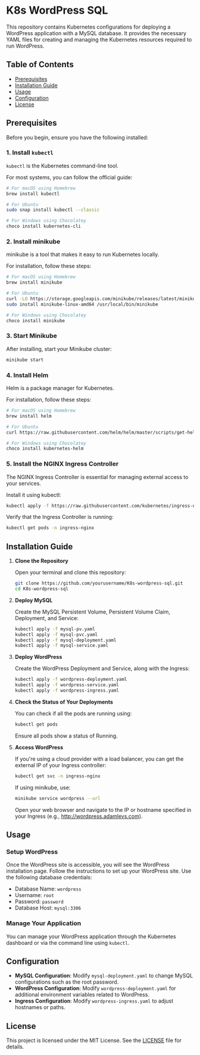 # K8s WordPress SQL

This repository contains Kubernetes configurations for deploying a WordPress application with a MySQL database. It provides the necessary YAML files for creating and managing the Kubernetes resources required to run WordPress.

## Table of Contents

- [Prerequisites](#prerequisites)
- [Installation Guide](#installation-guide)
- [Usage](#usage)
- [Configuration](#configuration)
- [License](#license)

## Prerequisites

Before you begin, ensure you have the following installed:

### 1. Install `kubectl`

`kubectl` is the Kubernetes command-line tool.

For most systems, you can follow the official guide:

```bash
# For macOS using Homebrew
brew install kubectl

# For Ubuntu
sudo snap install kubectl --classic

# For Windows using Chocolatey
choco install kubernetes-cli
```

### 2. Install minikube

minikube is a tool that makes it easy to run Kubernetes locally.

For installation, follow these steps:

```bash
# For macOS using Homebrew
brew install minikube

# For Ubuntu
curl -LO https://storage.googleapis.com/minikube/releases/latest/minikube-linux-amd64
sudo install minikube-linux-amd64 /usr/local/bin/minikube

# For Windows using Chocolatey
choco install minikube
```

### 3. Start Minikube

After installing, start your Minikube cluster:

```bash
minikube start
```

### 4. Install Helm

Helm is a package manager for Kubernetes.

For installation, follow these steps:

```bash
# For macOS using Homebrew
brew install helm

# For Ubuntu
curl https://raw.githubusercontent.com/helm/helm/master/scripts/get-helm-3 | bash

# For Windows using Chocolatey
choco install kubernetes-helm
```

### 5. Install the NGINX Ingress Controller

The NGINX Ingress Controller is essential for managing external access to your services.

Install it using kubectl:

```bash
kubectl apply -f https://raw.githubusercontent.com/kubernetes/ingress-nginx/main/deploy/static/provider/cloud/deploy.yaml
```

Verify that the Ingress Controller is running:

```bash
kubectl get pods -n ingress-nginx
```

## Installation Guide

1. **Clone the Repository**

   Open your terminal and clone this repository:

   ```bash
   git clone https://github.com/yourusername/K8s-wordpress-sql.git
   cd K8s-wordpress-sql
   ```

2. **Deploy MySQL**

   Create the MySQL Persistent Volume, Persistent Volume Claim, Deployment, and Service:

   ```bash
   kubectl apply -f mysql-pv.yaml
   kubectl apply -f mysql-pvc.yaml
   kubectl apply -f mysql-deployment.yaml
   kubectl apply -f mysql-service.yaml
   ```

3. **Deploy WordPress**

   Create the WordPress Deployment and Service, along with the Ingress:

   ```bash
   kubectl apply -f wordpress-deployment.yaml
   kubectl apply -f wordpress-service.yaml
   kubectl apply -f wordpress-ingress.yaml
   ```

4. **Check the Status of Your Deployments**

   You can check if all the pods are running using:

   ```bash
   kubectl get pods
   ```

   Ensure all pods show a status of Running.

5. **Access WordPress**

   If you're using a cloud provider with a load balancer, you can get the external IP of your Ingress controller:

   ```bash
   kubectl get svc -n ingress-nginx
   ```

   If using minikube, use:

   ```bash
   minikube service wordpress --url
   ```

   Open your web browser and navigate to the IP or hostname specified in your Ingress (e.g., http://wordpress.adamlevs.com).

## Usage

### Setup WordPress

Once the WordPress site is accessible, you will see the WordPress installation page. Follow the instructions to set up your WordPress site. Use the following database credentials:

- Database Name: `wordpress`
- Username: `root`
- Password: `password`
- Database Host: `mysql:3306`

### Manage Your Application

You can manage your WordPress application through the Kubernetes dashboard or via the command line using `kubectl`.

## Configuration

- **MySQL Configuration**: Modify `mysql-deployment.yaml` to change MySQL configurations such as the root password.
- **WordPress Configuration**: Modify `wordpress-deployment.yaml` for additional environment variables related to WordPress.
- **Ingress Configuration**: Modify `wordpress-ingress.yaml` to adjust hostnames or paths.

## License

This project is licensed under the MIT License. See the [LICENSE](LICENSE) file for details.
